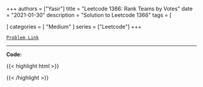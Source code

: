 
+++
authors = ["Yasir"]
title = "Leetcode 1366: Rank Teams by Votes"
date = "2021-01-30"
description = "Solution to Leetcode 1366"
tags = [
    
]
categories = [
    "Medium"
]
series = ["Leetcode"]
+++



[`Problem Link`](https://leetcode.com/problems/rank-teams-by-votes/description/)

---

**Code:**

{{< highlight html >}}

{{< /highlight >}}

